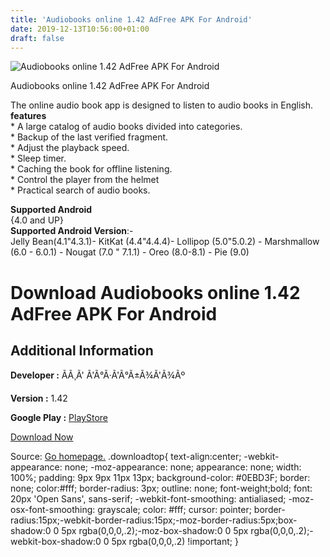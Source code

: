```yaml
---
title: 'Audiobooks online 1.42 AdFree APK For Android'
date: 2019-12-13T10:56:00+01:00
draft: false
---
```


![Audiobooks online 1.42 AdFree APK For Android](https://i2.wp.com/apkhome.net/wp-content/uploads/2019/11/Audiobooks-online-1.42-AdFree.png "Audiobooks online 1.42 AdFree APK For Android")

  

Audiobooks online 1.42 AdFree APK For Android

The online audio book app is designed to listen to audio books in English.  
**features**  
\* A large catalog of audio books divided into categories.  
\* Backup of the last verified fragment.  
\* Adjust the playback speed.  
\* Sleep timer.  
\* Caching the book for offline listening.  
\* Control the player from the helmet  
\* Practical search of audio books.

**Supported Android**  
{4.0 and UP}  
**Supported Android Version**:-  
Jelly Bean(4.1"4.3.1)- KitKat (4.4"4.4.4)- Lollipop (5.0"5.0.2) - Marshmallow (6.0 - 6.0.1) - Nougat (7.0 " 7.1.1) - Oreo (8.0-8.1) - Pie (9.0)

Download Audiobooks online 1.42 AdFree APK For Android
======================================================

Additional Information
----------------------

**Developer :** ÃÃ¸Ã' Ã'Ã°Ã·Ã'Ã°Ã±Ã¾Ã'Ã¾Ãº

**Version :** 1.42

**Google Play :** [PlayStore](https://play.google.com/store/apps/details?id=com.audiobooks.play&hl=en)

  

[Download Now](https://store4app.co/post/audiobooks-online-1-42-adfree-apk-for-android_1574865773)

  
Source: [Go homepage.](https://store4app.co/post/audiobooks-online-1-42-adfree-apk-for-android_1574865773) .downloadtop{ text-align:center; -webkit-appearance: none; -moz-appearance: none; appearance: none; width: 100%; padding: 9px 9px 11px 13px; background-color: #0EBD3F; border: none; color:#fff; border-radius: 3px; outline: none; font-weight;bold; font: 20px 'Open Sans', sans-serif; -webkit-font-smoothing: antialiased; -moz-osx-font-smoothing: grayscale; color: #fff; cursor: pointer; border-radius:15px;-webkit-border-radius:15px;-moz-border-radius:5px;box-shadow:0 0 5px rgba(0,0,0,.2);-moz-box-shadow:0 0 5px rgba(0,0,0,.2);-webkit-box-shadow:0 0 5px rgba(0,0,0,.2) !important; }